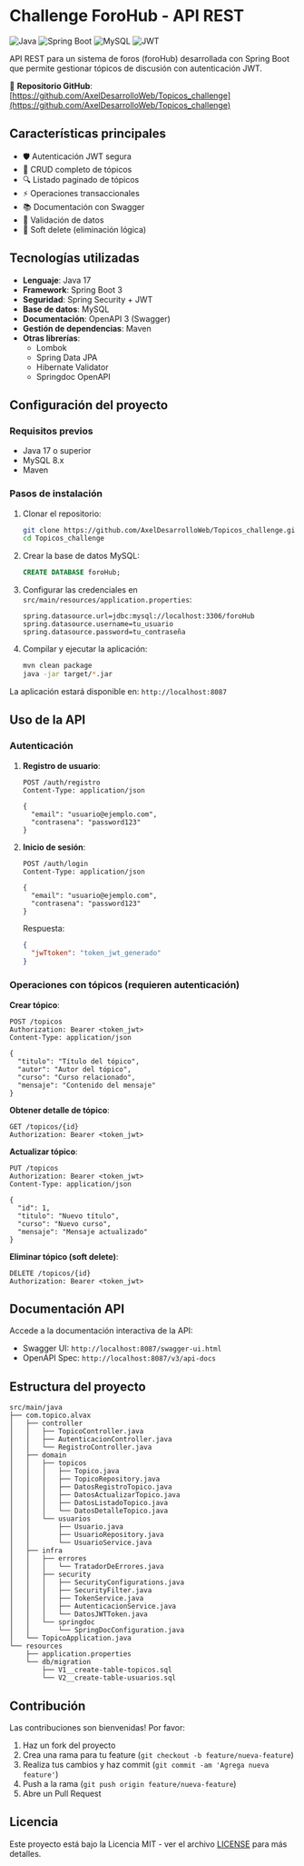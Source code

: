 # Challenge ForoHub - API REST

![Java](https://img.shields.io/badge/java-%23ED8B00.svg?style=for-the-badge&logo=openjdk&logoColor=white)
![Spring Boot](https://img.shields.io/badge/Spring_Boot-F2F4F9?style=for-the-badge&logo=spring-boot)
![MySQL](https://img.shields.io/badge/mysql-%2300f.svg?style=for-the-badge&logo=mysql&logoColor=white)
![JWT](https://img.shields.io/badge/JWT-black?style=for-the-badge&logo=JSON%20web%20tokens)

API REST para un sistema de foros (foroHub) desarrollada con Spring Boot que permite gestionar tópicos de discusión con autenticación JWT.

🔗 **Repositorio GitHub**: [https://github.com/AxelDesarrolloWeb/Topicos_challenge](https://github.com/AxelDesarrolloWeb/Topicos_challenge)

## Características principales

- 🛡️ Autenticación JWT segura
- 📝 CRUD completo de tópicos
- 🔍 Listado paginado de tópicos
- ⚡ Operaciones transaccionales
- 📚 Documentación con Swagger
- 🧪 Validación de datos
- 🔄 Soft delete (eliminación lógica)

## Tecnologías utilizadas

- **Lenguaje**: Java 17
- **Framework**: Spring Boot 3
- **Seguridad**: Spring Security + JWT
- **Base de datos**: MySQL
- **Documentación**: OpenAPI 3 (Swagger)
- **Gestión de dependencias**: Maven
- **Otras librerías**:
  - Lombok
  - Spring Data JPA
  - Hibernate Validator
  - Springdoc OpenAPI

## Configuración del proyecto

### Requisitos previos

- Java 17 o superior
- MySQL 8.x
- Maven

### Pasos de instalación

1. Clonar el repositorio:
   ```bash
   git clone https://github.com/AxelDesarrolloWeb/Topicos_challenge.git
   cd Topicos_challenge
   ```

2. Crear la base de datos MySQL:
   ```sql
   CREATE DATABASE foroHub;
   ```

3. Configurar las credenciales en `src/main/resources/application.properties`:
   ```properties
   spring.datasource.url=jdbc:mysql://localhost:3306/foroHub
   spring.datasource.username=tu_usuario
   spring.datasource.password=tu_contraseña
   ```

4. Compilar y ejecutar la aplicación:
   ```bash
   mvn clean package
   java -jar target/*.jar
   ```

La aplicación estará disponible en: `http://localhost:8087`

## Uso de la API

### Autenticación

1. **Registro de usuario**:
   ```http
   POST /auth/registro
   Content-Type: application/json
   
   {
     "email": "usuario@ejemplo.com",
     "contrasena": "password123"
   }
   ```

2. **Inicio de sesión**:
   ```http
   POST /auth/login
   Content-Type: application/json
   
   {
     "email": "usuario@ejemplo.com",
     "contrasena": "password123"
   }
   ```
   Respuesta:
   ```json
   {
     "jwTtoken": "token_jwt_generado"
   }
   ```

### Operaciones con tópicos (requieren autenticación)

**Crear tópico**:
```http
POST /topicos
Authorization: Bearer <token_jwt>
Content-Type: application/json

{
  "titulo": "Título del tópico",
  "autor": "Autor del tópico",
  "curso": "Curso relacionado",
  "mensaje": "Contenido del mensaje"
}
```

**Obtener detalle de tópico**:
```http
GET /topicos/{id}
Authorization: Bearer <token_jwt>
```

**Actualizar tópico**:
```http
PUT /topicos
Authorization: Bearer <token_jwt>
Content-Type: application/json

{
  "id": 1,
  "titulo": "Nuevo título",
  "curso": "Nuevo curso",
  "mensaje": "Mensaje actualizado"
}
```

**Eliminar tópico (soft delete)**:
```http
DELETE /topicos/{id}
Authorization: Bearer <token_jwt>
```

## Documentación API

Accede a la documentación interactiva de la API:

- Swagger UI: `http://localhost:8087/swagger-ui.html`
- OpenAPI Spec: `http://localhost:8087/v3/api-docs`

## Estructura del proyecto

```
src/main/java
├── com.topico.alvax
│   ├── controller
│   │   ├── TopicoController.java
│   │   ├── AutenticacionController.java
│   │   └── RegistroController.java
│   ├── domain
│   │   ├── topicos
│   │   │   ├── Topico.java
│   │   │   ├── TopicoRepository.java
│   │   │   ├── DatosRegistroTopico.java
│   │   │   ├── DatosActualizarTopico.java
│   │   │   ├── DatosListadoTopico.java
│   │   │   └── DatosDetalleTopico.java
│   │   └── usuarios
│   │       ├── Usuario.java
│   │       ├── UsuarioRepository.java
│   │       └── UsuarioService.java
│   ├── infra
│   │   ├── errores
│   │   │   └── TratadorDeErrores.java
│   │   ├── security
│   │   │   ├── SecurityConfigurations.java
│   │   │   ├── SecurityFilter.java
│   │   │   ├── TokenService.java
│   │   │   ├── AutenticacionService.java
│   │   │   └── DatosJWTToken.java
│   │   └── springdoc
│   │       └── SpringDocConfiguration.java
│   └── TopicoApplication.java
└── resources
    ├── application.properties
    └── db/migration
        ├── V1__create-table-topicos.sql
        └── V2__create-table-usuarios.sql
```

## Contribución

Las contribuciones son bienvenidas! Por favor:

1. Haz un fork del proyecto
2. Crea una rama para tu feature (`git checkout -b feature/nueva-feature`)
3. Realiza tus cambios y haz commit (`git commit -am 'Agrega nueva feature'`)
4. Push a la rama (`git push origin feature/nueva-feature`)
5. Abre un Pull Request

## Licencia

Este proyecto está bajo la Licencia MIT - ver el archivo [LICENSE](LICENSE) para más detalles.
